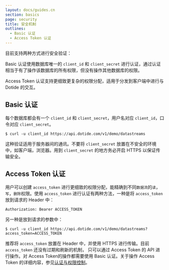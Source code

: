 ```yaml
---
layout: docs/guides.cn
section: basics
page: security
title: 安全机制
outlines:
  - Basic 认证
  - Access Token 认证
---
```


目前支持两种方式进行安全验证：

Basic 认证使用数据库唯一的 `client_id` 和 `client_secret` 进行认证，通过认证相当于有了操作该数据库的所有权限，但没有操作其他数据库的权限。

Access Token 认证支持更细致更复杂的权限分配，适用于分发到客户端中进行与 Dotide 的交互。

## Basic 认证

每个数据库都会有一个 `client_id` 和 `client_secret`，用户名对应 `client_id`，口令对应 `client_secret`。

```
$ curl -u client_id https://api.dotide.com/v1/demo/datastreams
```

这种验证适用于服务器间的通讯。不要将 `client_secret` 放置在不安全的环境中，如客户端，浏览器。用到 `client_secret` 的地方务必开启 HTTPS 以保证传输安全。


## Access Token 认证

用户可以创建 `access_token` 进行更细致的权限分配，能精确到不同`数据流`的`读`，`写`，`删除`权限。使用 `access_token` 进行认证有两种方法，一种是将 `access_token` 放到请求的 Header 中：

```
Authorization: Bearer ACCESS_TOKEN
```

另一种是放到请求的参数中：

```
$ curl -u client_id https://api.dotide.com/v1/demo/datastreams?access_token=ACCESS_TOKEN
```

推荐将 `access_token` 放置在 Header 中，并使用 HTTPS 进行传输。目前 `access_token` 还没有过期和刷新的机制， 只可以通过 Access Token 的 API 进行操作。对 Access Token的操作都需要使用 Basic 认证。关于操作 Access Token 的详细内容，参见[认证与权限控制][token]。

[token]: /docs/refs/basics/auth.html
